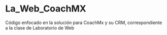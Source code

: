 # La_Web_CoachMX
Código enfocado en la solución para CoachMx y su CRM, correspondiente a la clase de Laboratorio de Web
